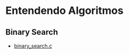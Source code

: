 # Entendendo Algoritmos

## Binary Search
- [binary_search.c](./examples/chapter_01/binary_search.c)